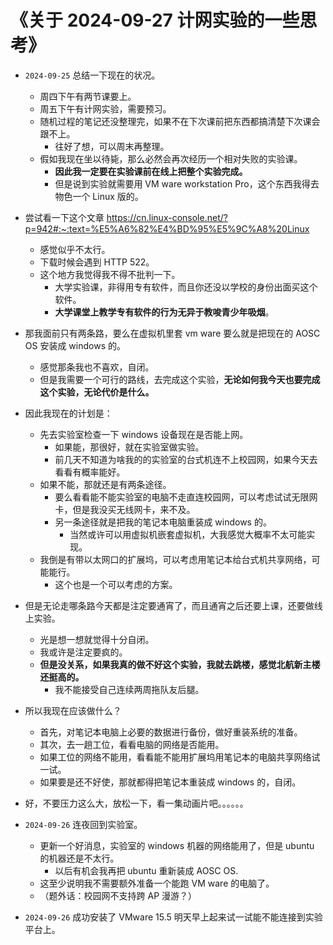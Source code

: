 # 《关于 2024-09-27 计网实验的一些思考》

- `2024-09-25` 总结一下现在的状况。
  - 周四下午有两节课要上。
  - 周五下午有计网实验，需要预习。
  - 随机过程的笔记还没整理完，如果不在下次课前把东西都搞清楚下次课会跟不上。
    - 往好了想，可以周末再整理。
  - 假如我现在坐以待毙，那么必然会再次经历一个相对失败的实验课。
    - **因此我一定要在实验课前在线上把整个实验完成。**
    - 但是说到实验就需要用 VM ware workstation Pro，这个东西我得去物色一个 Linux 版的。
- 尝试看一下这个文章 https://cn.linux-console.net/?p=942#:~:text=%E5%A6%82%E4%BD%95%E5%9C%A8%20Linux
  - 感觉似乎不太行。
  - 下载时候会遇到 HTTP 522。
  - 这个地方我觉得我不得不批判一下。
    - 大学实验课，非得用专有软件，而且你还没以学校的身份出面买这个软件。
    - **大学课堂上教学专有软件的行为无异于教唆青少年吸烟**。
- 那我面前只有两条路，要么在虚拟机里套 vm ware 要么就是把现在的 AOSC OS 安装成 windows 的。
  - 感觉那条我也不喜欢，自闭。
  - 但是我需要一个可行的路线，去完成这个实验，**无论如何我今天也要完成这个实验，无论代价是什么。**
- 因此我现在的计划是：
  - 先去实验室检查一下 windows 设备现在是否能上网。
    - 如果能，那很好，就在实验室做实验。
    - 前几天不知道为啥我的的实验室的台式机连不上校园网，如果今天去看看有概率能好。
  - 如果不能，那就还是有两条途径。
    - 要么看看能不能实验室的电脑不走直连校园网，可以考虑试试无限网卡，但是我没买无线网卡，来不及。
    - 另一条途径就是把我的笔记本电脑重装成 windows 的。
      - 当然或许可以用虚拟机嵌套虚拟机，大我感觉大概率不太可能实现。
  - 我倒是有带以太网口的扩展坞，可以考虑用笔记本给台式机共享网络，可能能行。
    - 这个也是一个可以考虑的方案。
- 但是无论走哪条路今天都是注定要通宵了，而且通宵之后还要上课，还要做线上实验。
  - 光是想一想就觉得十分自闭。
  - 我或许是注定要疯的。
  - **但是没关系，如果我真的做不好这个实验，我就去跳楼，感觉北航新主楼还挺高的。**
    - 我不能接受自己连续两周拖队友后腿。
- 所以我现在应该做什么？
  - 首先，对笔记本电脑上必要的数据进行备份，做好重装系统的准备。
  - 其次，去一趟工位，看看电脑的网络是否能用。
  - 如果工位的网络不能用，看看能不能用扩展坞用笔记本的电脑共享网络试一试。
  - 如果要是还不好使，那就都得把笔记本重装成 windows 的，自闭。
- 好，不要压力这么大，放松一下，看一集动画片吧。。。。。。

- `2024-09-26` 连夜回到实验室。
  - 更新一个好消息，实验室的 windows 机器的网络能用了，但是 ubuntu 的机器还是不太行。
    - 以后有机会我再把 ubuntu 重新装成 AOSC OS.
  - 这至少说明我不需要额外准备一个能跑 VM ware 的电脑了。
  - （题外话：校园网不支持跨 AP 漫游？）

- `2024-09-26` 成功安装了 VMware 15.5 明天早上起来试一试能不能连接到实验平台上。

